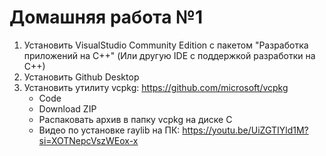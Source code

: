 # Домашняя работа №1

1. Установить VisualStudio Community Edition с пакетом "Разработка приложений на C++" (Или другую IDE с поддержкой разработки на C++)
2. Установить Github Desktop
4. Установить утилиту vcpkg: https://github.com/microsoft/vcpkg
    - Code
    - Download ZIP
    - Распаковать архив в папку vcpkg на диске C
    - Видео по установке raylib на ПК: https://youtu.be/UiZGTIYld1M?si=XOTNepcVszWEox-x
